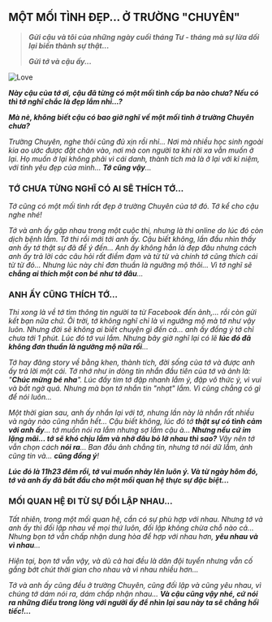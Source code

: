 ## MỘT MỐI TÌNH ĐẸP... Ở TRƯỜNG "CHUYÊN"

> **_Gửi cậu và tôi của những ngày cuối tháng Tư - tháng mà sự lừa dối lại biến thành sự thật..._**
>
> **_Gửi tớ và cậu ấy..._**

![Love](../../../../public/images/posts/2024/03-26-Random-03/image4.png)

**_Này cậu của tớ ơi, cậu đã từng có một mối tình cấp ba nào chưa? Nếu có thì tớ nghĩ chắc là đẹp lắm nhỉ...?_**

_**Mà nè, không biết cậu có bao giờ nghĩ về một mối tình ở trường Chuyên chưa?**_

_Trường Chuyên, nghe thôi cũng đủ xịn rồi nhỉ... Nơi mà nhiều học sinh ngoài kia ao ước được đặt chân vào, nơi mà con người ta khi rời xa vẫn muốn ở lại. Họ muốn ở lại không phải vì cái danh, thành tích mà là ở lại với kỉ niệm, với tình yêu đẹp của mình... **Tớ cũng vậy**..._

### TỚ CHƯA TỪNG NGHĨ CÓ AI SẼ THÍCH TỚ...

_Tớ cũng có một mối tình rất đẹp ở trường Chuyên của tớ đó. Tớ kể cho cậu nghe nhé!_

_Tớ và anh ấy gặp nhau trong một cuộc thi, nhưng là thi online do lúc đó còn dịch bệnh lắm. Tớ thi rồi mới tới anh ấy. Cậu biết không, lần đầu nhìn thấy anh ấy tớ thật sự đã để ý đến... Anh ấy không hẳn là đẹp đâu nhưng cách anh ấy trả lời các câu hỏi rất điềm đạm và từ từ và chính tớ cũng thích cái từ từ đó... Nhưng lúc này chỉ đơn thuần là ngưỡng mộ thôi... Vì tớ nghĩ sẽ **chẳng ai thích một con bé như tớ đâu**..._

### ANH ẤY CŨNG THÍCH TỚ...

_Thi xong là về tớ tìm thông tin người ta từ Facebook đến ảnh,... rồi còn gửi kết bạn nữa chứ. Ôi trời, tớ không nghĩ chỉ là vì ngưỡng mộ mà tớ như vậy luôn. Nhưng đời sẽ không ai biết chuyện gì đến cả... anh ấy đồng ý tớ chỉ chưa tới 1 phút. Lúc đó tớ vui lắm. Nhưng bây giờ nghĩ lại có lẽ **lúc đó đã không đơn thuần là ngưỡng mộ nữa rồi**..._

_Tớ hay đăng story về bằng khen, thành tích, đời sống của tớ và được anh ấy trả lời một cái. Tớ nhớ như in dòng tin nhắn đầu tiên của tớ và ảnh là: "**Chúc mừng bé nha**". Lúc đấy tim tớ đập nhanh lắm ý, đập vô thức ý, vì vui và bất ngờ quá. Nhưng mà bọn tớ nhắn tin "nhạt" lắm. Vì cũng chẳng có gì để nói luôn..._

_Một thời gian sau, anh ấy nhắn lại với tớ, nhưng lần này là nhắn rất nhiều và ngày nào cũng nhắn hết... Cậu biết không, lúc đó tớ **thật sự có tình cảm với anh ấy**... tớ muốn nói ra lắm nhưng sợ lắm cậu à... **Nhưng nếu cứ im lặng mãi... tớ sẽ khó chịu lắm và nhỡ đâu bỏ lỡ nhau thì sao?** Vậy nên tớ vẫn chọn cách **nói ra**... Ban đầu ảnh chẳng tin, nhưng tớ nói dữ lắm, ảnh cũng tin và... **cũng đồng ý**!_

**_Lúc đó là 11h23 đêm rồi, tớ vui muốn nhảy lên luôn ý. Và từ ngày hôm đó, tớ và anh ấy đã bắt đầu cho một mối quan hệ thực sự đặc biệt..._**

### MỐI QUAN HỆ ĐI TỪ SỰ ĐỐI LẬP NHAU...

_Tất nhiên, trong một mối quan hệ, cần có sự phù hợp với nhau. Nhưng tớ và anh ấy thì đối lập nhau về mọi thứ luôn, đối lập không chừa chỗ nào cả... Nhưng bọn tớ vẫn chấp nhận dung hòa để hợp với nhau hơn, **yêu nhau và vì nhau**..._

_Hiện tại, bọn tớ vẫn vậy, và dù cả hai đều là dân đội tuyển nhưng vẫn cố gắng bớt chút thời gian cho nhau và vì nhau nhiều hơn..._

_Tớ và anh ấy cũng đều ở trường Chuyên, cũng đối lập và cũng yêu nhau, vì chúng tớ dám nói ra, dám chấp nhận nhau... **Và cậu cũng vậy nhé, cứ nói ra những điều trong lòng với người ấy để nhìn lại sau này ta sẽ chẳng hối tiếc!...**_